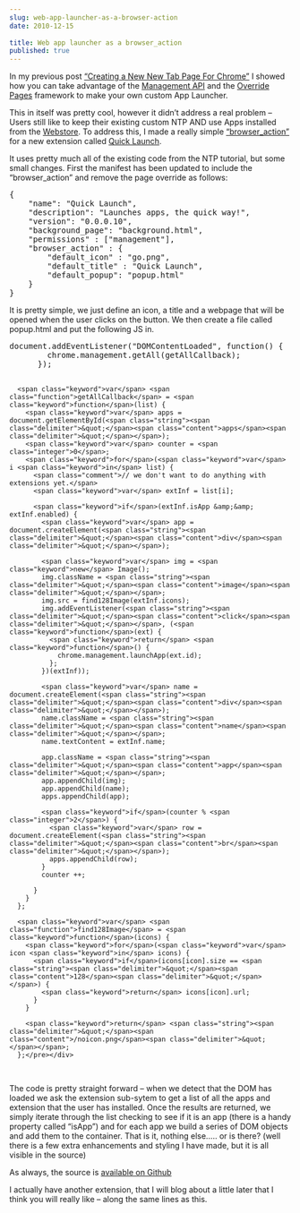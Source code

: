 ```yaml
---
slug: web-app-launcher-as-a-browser-action
date: 2010-12-15
 
title: Web app launcher as a browser_action
published: true
---
```

<p>In my previous post <a href="http://paul.kinlan.me/creating-a-new-new-tab-page-for-chrome">&ldquo;Creating a New New Tab Page For Chrome&rdquo;</a> I showed how
you can take advantage of the <a href="http://code.google.com/chrome/extensions/management.html">Management API</a> and the <a href="http://code.google.com/chrome/extensions/override.html">Override
Pages</a> framework to
make your own custom App Launcher.</p>

<p>This in itself was pretty cool, however it didn&rsquo;t address a real problem &ndash;
Users still like to keep their existing custom NTP AND use Apps installed
from the <a href="http://chrome.google.com/webstore">Webstore</a>.  To address this, I
made a really simple <a href="http://code.google.com/chrome/extensions/browserAction.html">&ldquo;browser_action&rdquo;</a> for a new
extension called <a href="https://chrome.google.com/webstore/detail/fladocijdganbikpfjhgnodllkgcmmgm">Quick Launch</a>.</p>

<p>It uses pretty much all of the existing code from the NTP tutorial, but some
small changes.  First the manifest has been updated to include the
&ldquo;browser_action&rdquo; and remove the page override as follows:</p>

<div class="CodeRay">
  <div class="code"><pre>{
    <span class="key"><span class="delimiter">&quot;</span><span class="content">name</span><span class="delimiter">&quot;</span></span>: <span class="string"><span class="delimiter">&quot;</span><span class="content">Quick Launch</span><span class="delimiter">&quot;</span></span>,
    <span class="key"><span class="delimiter">&quot;</span><span class="content">description</span><span class="delimiter">&quot;</span></span>: <span class="string"><span class="delimiter">&quot;</span><span class="content">Launches apps, the quick way!</span><span class="delimiter">&quot;</span></span>,
    <span class="key"><span class="delimiter">&quot;</span><span class="content">version</span><span class="delimiter">&quot;</span></span>: <span class="string"><span class="delimiter">&quot;</span><span class="content">0.0.0.10</span><span class="delimiter">&quot;</span></span>,
    <span class="key"><span class="delimiter">&quot;</span><span class="content">background_page</span><span class="delimiter">&quot;</span></span>: <span class="string"><span class="delimiter">&quot;</span><span class="content">background.html</span><span class="delimiter">&quot;</span></span>,
    <span class="key"><span class="delimiter">&quot;</span><span class="content">permissions</span><span class="delimiter">&quot;</span></span> : [<span class="string"><span class="delimiter">&quot;</span><span class="content">management</span><span class="delimiter">&quot;</span></span>],
    <span class="key"><span class="delimiter">&quot;</span><span class="content">browser_action</span><span class="delimiter">&quot;</span></span> : {
        <span class="key"><span class="delimiter">&quot;</span><span class="content">default_icon</span><span class="delimiter">&quot;</span></span> : <span class="string"><span class="delimiter">&quot;</span><span class="content">go.png</span><span class="delimiter">&quot;</span></span>,
        <span class="key"><span class="delimiter">&quot;</span><span class="content">default_title</span><span class="delimiter">&quot;</span></span> : <span class="string"><span class="delimiter">&quot;</span><span class="content">Quick Launch</span><span class="delimiter">&quot;</span></span>,
        <span class="key"><span class="delimiter">&quot;</span><span class="content">default_popup</span><span class="delimiter">&quot;</span></span>: <span class="string"><span class="delimiter">&quot;</span><span class="content">popup.html</span><span class="delimiter">&quot;</span></span>
    }
}</pre></div>
</div>


<p>It is pretty simple, we just define an icon, a title and a webpage that will
be opened when the user clicks on the button.  We then create a file called
popup.html and put the following JS in.</p>

<div class="CodeRay">
  <div class="code"><pre>document.addEventListener(<span class="string"><span class="delimiter">&quot;</span><span class="content">DOMContentLoaded</span><span class="delimiter">&quot;</span></span>, <span class="keyword">function</span>() {
        chrome.management.getAll(getAllCallback);
      });

      <span class="keyword">var</span> <span class="function">getAllCallback</span> = <span class="keyword">function</span>(list) {
        <span class="keyword">var</span> apps = document.getElementById(<span class="string"><span class="delimiter">&quot;</span><span class="content">apps</span><span class="delimiter">&quot;</span></span>);
        <span class="keyword">var</span> counter = <span class="integer">0</span>;
        <span class="keyword">for</span>(<span class="keyword">var</span> i <span class="keyword">in</span> list) {
          <span class="comment">// we don't want to do anything with extensions yet.</span>
          <span class="keyword">var</span> extInf = list[i];

          <span class="keyword">if</span>(extInf.isApp &amp;&amp; extInf.enabled) {
            <span class="keyword">var</span> app = document.createElement(<span class="string"><span class="delimiter">&quot;</span><span class="content">div</span><span class="delimiter">&quot;</span></span>);

            <span class="keyword">var</span> img = <span class="keyword">new</span> Image();
            img.className = <span class="string"><span class="delimiter">&quot;</span><span class="content">image</span><span class="delimiter">&quot;</span></span>;
            img.src = find128Image(extInf.icons);
            img.addEventListener(<span class="string"><span class="delimiter">&quot;</span><span class="content">click</span><span class="delimiter">&quot;</span></span>, (<span class="keyword">function</span>(ext) {
              <span class="keyword">return</span> <span class="keyword">function</span>() {
                chrome.management.launchApp(ext.id);
              };
            })(extInf));

            <span class="keyword">var</span> name = document.createElement(<span class="string"><span class="delimiter">&quot;</span><span class="content">div</span><span class="delimiter">&quot;</span></span>);
            name.className = <span class="string"><span class="delimiter">&quot;</span><span class="content">name</span><span class="delimiter">&quot;</span></span>;
            name.textContent = extInf.name;

            app.className = <span class="string"><span class="delimiter">&quot;</span><span class="content">app</span><span class="delimiter">&quot;</span></span>;
            app.appendChild(img);
            app.appendChild(name);
            apps.appendChild(app);

            <span class="keyword">if</span>(counter % <span class="integer">2</span>) {
              <span class="keyword">var</span> row = document.createElement(<span class="string"><span class="delimiter">&quot;</span><span class="content">br</span><span class="delimiter">&quot;</span></span>);
              apps.appendChild(row);
            }
            counter ++;

          }
        }
      };

      <span class="keyword">var</span> <span class="function">find128Image</span> = <span class="keyword">function</span>(icons) {
        <span class="keyword">for</span>(<span class="keyword">var</span> icon <span class="keyword">in</span> icons) {
          <span class="keyword">if</span>(icons[icon].size == <span class="string"><span class="delimiter">&quot;</span><span class="content">128</span><span class="delimiter">&quot;</span></span>) {
            <span class="keyword">return</span> icons[icon].url;
          }
        }

        <span class="keyword">return</span> <span class="string"><span class="delimiter">&quot;</span><span class="content">/noicon.png</span><span class="delimiter">&quot;</span></span>;
      };</pre></div>
</div>


<p>The code is pretty straight forward &ndash; when we detect that the DOM has loaded
we ask the extension sub-sytem to get a list of all the apps and extension
that the user has installed.  Once the results are returned, we
simply iterate through the list checking to see if it is an app (there is a
handy property called &ldquo;isApp&rdquo;) and for each app we build a series of DOM
objects and add them to the container.  That is it, nothing else&hellip;.. or is
there?  (well there is a few extra enhancements and styling I have made, but
it is all visible in the source)</p>

<p>As always, the source is <a href="https://github.com/PaulKinlan/Quick-Launch">available on Github</a></p>

<p>I actually have another extension, that I will blog about a little later
that I think you will really like &ndash; along the same lines as this.</p>

